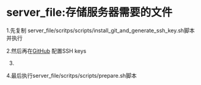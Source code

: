 # server_file:存储服务器需要的文件

1.先复制 server_file/scritps/scripts/install_git_and_generate_ssh_key.sh脚本并执行

2.然后再在[GitHub](https://github.com/settings/keys) 配置SSH keys

3.

4.最后执行server_file/scritps/scripts/prepare.sh脚本
